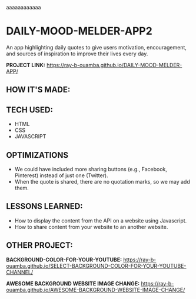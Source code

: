 aaaaaaaaaaaa
# DAILY-MOOD-MELDER-APP2
An app highlighting daily quotes to give users motivation, encouragement, and sources of inspiration to improve their lives every day.

**PROJECT LINK:** https://ray-b-ouamba.github.io/DAILY-MOOD-MELDER-APP/

## HOW IT'S MADE:
## TECH USED:
* HTML
* CSS
* JAVASCRIPT

## OPTIMIZATIONS
* We could have included more sharing buttons (e.g., Facebook, Pinterest) instead of just one (Twitter).
* When the quote is shared, there are no quotation marks, so we may add them.

## LESSONS LEARNED:
* How to display the content from the API on a website using Javascript.
* How to share content from your website to an another website.

## OTHER PROJECT:
**BACKGROUND-COLOR-FOR-YOUR-YOUTUBE:**
https://ray-b-ouamba.github.io/SELECT-BACKGROUND-COLOR-FOR-YOUR-YOUTUBE-CHANNEL/

**AWESOME BACKGROUND WEBSITE IMAGE CHANGE:**
https://ray-b-ouamba.github.io/AWESOME-BACKGROUND-WEBSITE-IMAGE-CHANGE/
